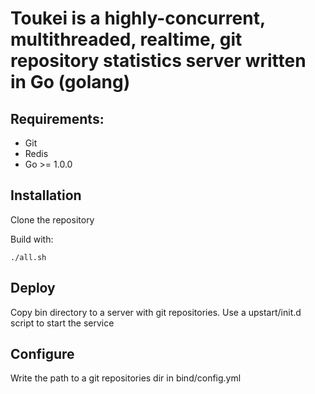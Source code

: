 # Toukei is a highly-concurrent, multithreaded, realtime, git repository statistics server written in Go (golang)

## Requirements:

* Git
* Redis
* Go >= 1.0.0

## Installation

Clone the repository

Build with: 
	
	./all.sh

## Deploy 

Copy bin directory to a server with git repositories. Use a upstart/init.d script to start the service

## Configure

Write the path to a git repositories dir in bind/config.yml

